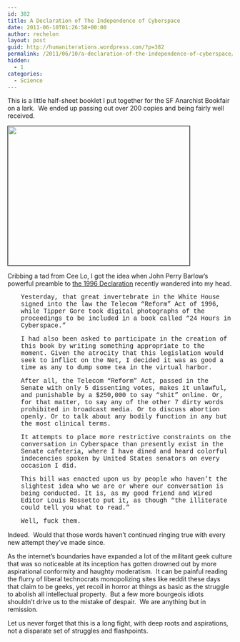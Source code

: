 ```yaml
---
id: 382
title: A Declaration of The Independence of Cyberspace
date: 2011-06-10T01:26:58+00:00
author: rechelon
layout: post
guid: http://humaniterations.wordpress.com/?p=382
permalink: /2011/06/10/a-declaration-of-the-independence-of-cyberspace/
hidden:
  - 1
categories:
  - Science
---
```

This is a little half-sheet booklet I put together for the SF Anarchist Bookfair on a lark.  We ended up passing out over 200 copies and being fairly well received.

[<img class="size-full wp-image-383 aligncenter" style="border:1px solid black;" src="https://humaniterations.files.wordpress.com/2011/06/fuckyeahjohnperry.jpg" alt="" width="407" height="312" border="1" />](http://93.95.228.20/wp-content/uploads/2011/06/well-fuck-them.pdf)

Cribbing a tad from Cee Lo, I got the idea when John Perry Barlow&#8217;s powerful preamble to [the 1996 Declaration](https://w2.eff.org/Censorship/Internet_censorship_bills/barlow_0296.declaration) recently wandered into my head.

<p style="padding-left:30px;">
  <span style="font-family:Courier New;">Yesterday, that great invertebrate in the White House signed into the law the Telecom &#8220;Reform&#8221; Act of 1996, while Tipper Gore took digital photographs of the proceedings to be included in a book called &#8220;24 Hours in Cyberspace.&#8221;</span>
</p>

<p style="padding-left:30px;">
  <span style="font-family:Courier New;">I had also been asked to participate in the creation of this book by writing something appropriate to the moment. Given the atrocity that this legislation would seek to inflict on the Net, I decided it was as good a time as any to dump some tea in the virtual harbor.</span>
</p>

<p style="padding-left:30px;">
  <span style="font-family:Courier New;">After all, the Telecom &#8220;Reform&#8221; Act, passed in the Senate with only 5 dissenting votes, makes it unlawful, and punishable by a $250,000 to say &#8220;shit&#8221; online. Or, for that matter, to say any of the other 7 dirty words prohibited in broadcast media. Or to discuss abortion openly. Or to talk about any bodily function in any but the most clinical terms.</span>
</p>

<p style="padding-left:30px;">
  <span style="font-family:Courier New;">It attempts to place more restrictive constraints on the conversation in Cyberspace than presently exist in the Senate cafeteria, where I have dined and heard colorful indecencies spoken by United States senators on every occasion I did.</span>
</p>

<p style="padding-left:30px;">
  <span style="font-family:Courier New;">This bill was enacted upon us by people who haven&#8217;t the slightest idea who we are or where our conversation is being conducted. It is, as my good friend and Wired Editor Louis Rossetto put it, as though &#8220;the illiterate could tell you what to read.&#8221;</span>
</p>

<p style="padding-left:30px;">
  <span style="font-family:Courier New;">Well, fuck them.</span>
</p>

Indeed.  Would that those words haven&#8217;t continued ringing true with every new attempt they&#8217;ve made since.

As the internet&#8217;s boundaries have expanded a lot of the militant geek culture that was so noticeable at its inception has gotten drowned out by more aspirational conformity and haughty moderatism.  It can be painful reading the flurry of liberal technocrats monopolizing sites like reddit these days that claim to be geeks, yet recoil in horror at things as basic as the struggle to abolish all intellectual property.  But a few more bourgeois idiots shouldn&#8217;t drive us to the mistake of despair.  We are anything but in remission.

Let us never forget that this is a long fight, with deep roots and aspirations, not a disparate set of struggles and flashpoints.